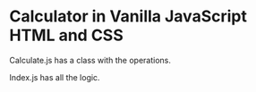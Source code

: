 # Calculator in Vanilla JavaScript HTML and CSS
Calculate.js has a class with the operations.

Index.js has all the logic.



